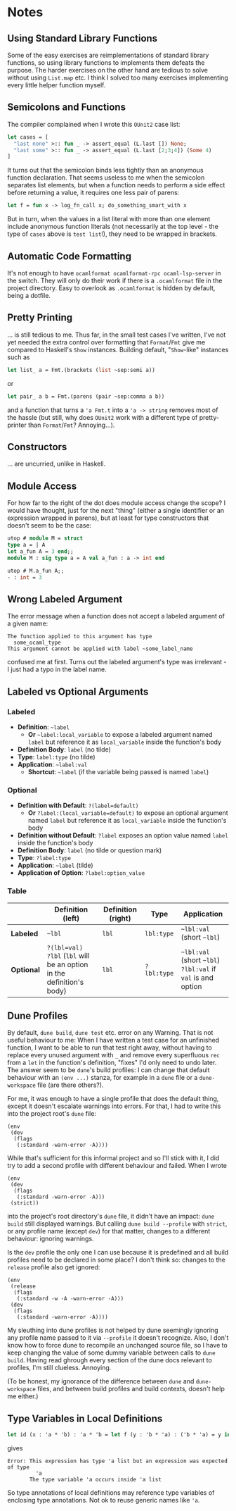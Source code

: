 # Notes

## Using Standard Library Functions
Some of the easy exercises are reimplementations of standard library functions, so using library functions to implements them defeats the purpose. The harder exercises on the other hand are tedious to solve without using `List.map` etc. I think I solved too many exercises implementing every little helper function myself.

## Semicolons and Functions
The compiler complained when I wrote this `OUnit2` case list:
```ocaml
let cases = [
  "last none" >:: fun _ -> assert_equal (L.last []) None;
  "last some" >:: fun _ -> assert_equal (L.last [2;3;4]) (Some 4)
]
```

It turns out that the semicolon binds less tightly than an anonymous function declaration. That seems useless to me when the semicolon separates list elements, but when a function needs to perform a side effect before returning a value, it requires one less pair of parens:

```ocaml
let f = fun x -> log_fn_call x; do_something_smart_with x
```

But in turn, when the values in a list literal with more than one element include anonymous function literals (not necessarily at the top level - the type of `cases` above is `test list`!), they need to be wrapped in brackets.

## Automatic Code Formatting
It's not enough to have `ocamlformat ocamlformat-rpc ocaml-lsp-server` in the switch. They will only do their work if there is a `.ocamlformat` file in the project directory. Easy to overlook as `.ocamlformat` is hidden by default, being a dotfile.

## Pretty Printing
... is still tedious to me. Thus far, in the small test cases I've written, I've not yet needed the extra control over formatting that `Format`/`Fmt` give me compared to Haskell's `Show` instances. Building default, "`Show`-like" instances such as
```ocaml
let list_ a = Fmt.(brackets (list ~sep:semi a))
```
or
```ocaml
let pair_ a b = Fmt.(parens (pair ~sep:comma a b))
```
and a function that turns a `'a Fmt.t` into a `'a -> string` removes most of the hassle (but still, why does `OUnit2` work with a different type of pretty-printer than `Format`/`Fmt`? Annoying...).

## Constructors
... are uncurried, unlike in Haskell.

## Module Access
For how far to the right of the dot does module access change the scope? I would have thought, just for the next "thing" (either a single identifier or an expression wrapped in parens), but at least for type constructors that doesn't seem to be the case:
```ocaml
utop # module M = struct
type a = | A
let a_fun A = 3 end;;
module M : sig type a = A val a_fun : a -> int end
```

```ocaml
utop # M.a_fun A;;
- : int = 3
```
## Wrong Labeled Argument
The error message when a function does not accept a labeled argument of a given name:
```
The function applied to this argument has type
  some_ocaml_type
This argument cannot be applied with label ~some_label_name
```
confused me at first. Turns out the labeled argument's type was irrelevant - I just had a typo in the label name.

## Labeled vs Optional Arguments
### Labeled
- **Definition**: `~label`
  - **Or** `~label:local_variable` to expose a labeled argument named `label` but reference it as `local_variable` inside the function's body
- **Definition Body**: `label` (no tilde)
- **Type**: `label:type` (no tilde)
- **Application**: `~label:val`
  - **Shortcut**: `~label` (if the variable being passed is named `label`)

### Optional
- **Definition with Default**: `?(label=default)`
  - **Or** `?label:(local_variable=default)` to expose an optional argument named `label` but reference it as `local_variable` inside the function's body
- **Definition without Default**: `?label` exposes an option value named `label` inside the function's body
- **Definition Body**: `label` (no tilde or question mark)
- **Type**: `?label:type`
- **Application**: `~label` (tilde)
- **Application of Option**: `?label:option_value`

### Table
|              | Definition (left)        | Definition (right) | Type        | Application               |
| --           | --                       | --                 | --          | --                        |
| **Labeled**  | `~lbl`                   | `lbl`              | `lbl:type`  | `~lbl:val` (short `~lbl`) |
| **Optional** | `?(lbl=val)` <br> `?lbl` (`lbl` will be an option in the definition's body) | `lbl`              | `?lbl:type` | `~lbl:val` (short `~lbl`) <br> `?lbl:val` if `val` is and option |

## Dune Profiles
By default, `dune build`, `dune test` etc. error on any Warning. That is not useful behaviour to me: When I have written a test case for an unfinished function, I want to be able to run that test right away, without having to replace every unused argument with `_` and remove every superfluous `rec` from a `let` in the function's definition, "fixes" I'd only need to undo later. The answer seem to be `dune`'s build profiles: I can change that default behaviour with an `(env ...)` stanza, for example in a `dune` file or a `dune-workspace` file (are there others?).

For me, it was enough to have a single profile that does the default thing, except it doesn't escalate warnings into errors. For that, I had to write this into the project root's `dune` file:

```
(env
 (dev
  (flags
   (:standard -warn-error -A))))
```

While that's sufficient for this informal project and so I'll stick with it, I did try to add a second profile with different behaviour and failed. When I wrote
```
(env
 (dev
  (flags
   (:standard -warn-error -A)))
 (strict))
```
into the project's root directory's `dune` file, it didn't have an impact: `dune build` still displayed warnings. But calling `dune build --profile` with `strict`, or any profile name (except `dev`) for that matter, changes to a different behaviour: ignoring warnings.

Is the `dev` profile the only one I can use because it is predefined and all build profiles need to be declared in some place? I don't think so: changes to the `release` profile also get ignored:

```
(env
 (release
  (flags
   (:standard -w -A -warn-error -A)))
 (dev
  (flags
   (:standard -warn-error -A))))
```

My sleuthing into dune profiles is not helped by dune seemingly ignoring any profile name passed to it via `--profile` it doesn't recognize. Also, I don't know how to force dune to recompile an unchanged source file, so I have to keep changing the value of some dummy variable between calls to `dune build`. Having read ghrough every section of the dune docs relevant to profiles, I'm still clueless. Annoying.

(To be honest, my ignorance of the difference between `dune` and `dune-workspace` files, and between build profiles and build contexts, doesn't help me either.)

## Type Variables in Local Definitions
```ocaml
let id (x : 'a * 'b) : 'a * 'b = let f (y : 'b * 'a) : ('b * 'a) = y in f x;;
```
gives
```
Error: This expression has type 'a list but an expression was expected of type
         'a
       The type variable 'a occurs inside 'a list
```

So type annotations of local definitions may reference type variables of enclosing type annotations. Not ok to reuse generic names like `'a`.